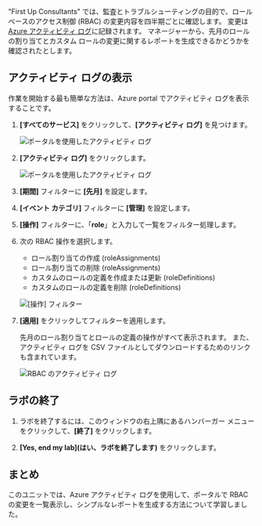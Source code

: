 "First Up Consultants" では、監査とトラブルシューティングの目的で、ロール ベースのアクセス制御 (RBAC) の変更内容を四半期ごとに確認します。 変更は [Azure アクティビティ ログ](/azure/monitoring-and-diagnostics/monitoring-overview-activity-logs)に記録されます。 マネージャーから、先月のロールの割り当てとカスタム ロールの変更に関するレポートを生成できるかどうかを確認されたとします。

## <a name="view-activity-logs"></a>アクティビティ ログの表示

作業を開始する最も簡単な方法は、Azure portal でアクティビティ ログを表示することです。

1. **[すべてのサービス]** をクリックして、**[アクティビティ ログ]** を見つけます。

    ![ポータルを使用したアクティビティ ログ](../media-draft/7-all-services-activity-log.png)

1. **[アクティビティ ログ]** をクリックします。

    ![ポータルを使用したアクティビティ ログ](../media-draft/7-activity-log-portal.png)

1. **[期間]** フィルターに **[先月]** を設定します。

1. **[イベント カテゴリ]** フィルターに **[管理]** を設定します。

1. **[操作]** フィルターに、「**role**」と入力して一覧をフィルター処理します。

1. 次の RBAC 操作を選択します。

    - ロール割り当ての作成 (roleAssignments)
    - ロール割り当ての削除 (roleAssignments)
    - カスタムのロールの定義を作成または更新 (roleDefinitions)
    - カスタムのロールの定義を削除 (roleDefinitions)

    ![[操作] フィルター](../media-draft/7-operation-filter.png)

1. **[適用]** をクリックしてフィルターを適用します。

    先月のロール割り当てとロールの定義の操作がすべて表示されます。 また、アクティビティ ログを CSV ファイルとしてダウンロードするためのリンクも含まれています。

    ![RBAC のアクティビティ ログ](../media-draft/7-activity-log-portal-filter.png)

## <a name="end-lab"></a>ラボの終了

1. ラボを終了するには、このウィンドウの右上隅にあるハンバーガー メニューをクリックして、**[終了]** をクリックします。

1. **[Yes, end my lab]\(はい、ラボを終了します\)** をクリックします。

## <a name="summary"></a>まとめ

このユニットでは、Azure アクティビティ ログを使用して、ポータルで RBAC の変更を一覧表示し、シンプルなレポートを生成する方法について学習しました。
